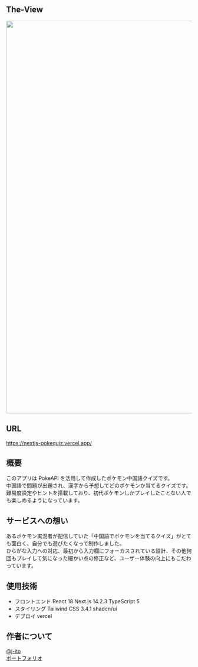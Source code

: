 ## The-View

 <img width="1064" src="https://github.com/user-attachments/assets/8b4bd2bd-1f7c-4740-985e-04fc7e62e211">

## URL

https://nextjs-pokequiz.vercel.app/

## 概要

このアプリは PokeAPI を活用して作成したポケモン中国語クイズです。<br>
中国語で問題が出題され、漢字から予想してどのポケモンか当てるクイズです。<br>
難易度設定やヒントを搭載しており、初代ポケモンしかプレイしたことない人でも楽しめるようになっています。<br>

## サービスへの想い

あるポケモン実況者が配信していた「中国語でポケモンを当てるクイズ」がとても面白く、自分でも遊びたくなって制作しました。<br>
ひらがな入力への対応、最初から入力欄にフォーカスされている設計、その他何回もプレイして気になった細かい点の修正など、ユーザー体験の向上にもこだわっています。

## 使用技術

- フロントエンド React 18 Next.js 14.2.3 TypeScript 5
- スタイリング Tailwind CSS 3.4.1 shadcn/ui
- デプロイ vercel

## 作者について

<a href="https://github.com/i-ji">@j-ito</a> <br>
<a href="https://j-ito-portfolio.vercel.app/">ポートフォリオ</a>

